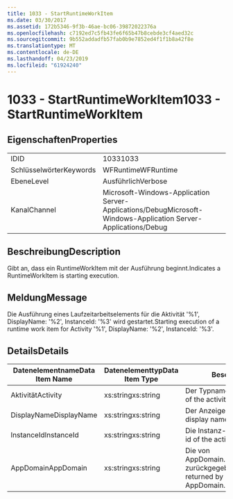 ```yaml
---
title: 1033 - StartRuntimeWorkItem
ms.date: 03/30/2017
ms.assetid: 172b5346-9f3b-46ae-bc06-39872022376a
ms.openlocfilehash: c7192ed7c5fb43fe6f65b47b8cebde3cf4aed32c
ms.sourcegitcommit: 9b552addadfb57fab0b9e7852ed4f1f1b8a42f8e
ms.translationtype: MT
ms.contentlocale: de-DE
ms.lasthandoff: 04/23/2019
ms.locfileid: "61924240"
---
```

# <a name="1033---startruntimeworkitem"></a><span data-ttu-id="aa787-102">1033 - StartRuntimeWorkItem</span><span class="sxs-lookup"><span data-stu-id="aa787-102">1033 - StartRuntimeWorkItem</span></span>
## <a name="properties"></a><span data-ttu-id="aa787-103">Eigenschaften</span><span class="sxs-lookup"><span data-stu-id="aa787-103">Properties</span></span>  
  
|||  
|-|-|  
|<span data-ttu-id="aa787-104">ID</span><span class="sxs-lookup"><span data-stu-id="aa787-104">ID</span></span>|<span data-ttu-id="aa787-105">1033</span><span class="sxs-lookup"><span data-stu-id="aa787-105">1033</span></span>|  
|<span data-ttu-id="aa787-106">Schlüsselwörter</span><span class="sxs-lookup"><span data-stu-id="aa787-106">Keywords</span></span>|<span data-ttu-id="aa787-107">WFRuntime</span><span class="sxs-lookup"><span data-stu-id="aa787-107">WFRuntime</span></span>|  
|<span data-ttu-id="aa787-108">Ebene</span><span class="sxs-lookup"><span data-stu-id="aa787-108">Level</span></span>|<span data-ttu-id="aa787-109">Ausführlich</span><span class="sxs-lookup"><span data-stu-id="aa787-109">Verbose</span></span>|  
|<span data-ttu-id="aa787-110">Kanal</span><span class="sxs-lookup"><span data-stu-id="aa787-110">Channel</span></span>|<span data-ttu-id="aa787-111">Microsoft-Windows-Application Server-Applications/Debug</span><span class="sxs-lookup"><span data-stu-id="aa787-111">Microsoft-Windows-Application Server-Applications/Debug</span></span>|  
  
## <a name="description"></a><span data-ttu-id="aa787-112">Beschreibung</span><span class="sxs-lookup"><span data-stu-id="aa787-112">Description</span></span>  
 <span data-ttu-id="aa787-113">Gibt an, dass ein RuntimeWorkItem mit der Ausführung beginnt.</span><span class="sxs-lookup"><span data-stu-id="aa787-113">Indicates a RuntimeWorkItem is starting execution.</span></span>  
  
## <a name="message"></a><span data-ttu-id="aa787-114">Meldung</span><span class="sxs-lookup"><span data-stu-id="aa787-114">Message</span></span>  
 <span data-ttu-id="aa787-115">Die Ausführung eines Laufzeitarbeitselements für die Aktivität '%1', DisplayName: '%2', InstanceId: '%3' wird gestartet.</span><span class="sxs-lookup"><span data-stu-id="aa787-115">Starting execution of a runtime work item for Activity '%1', DisplayName: '%2', InstanceId: '%3'.</span></span>  
  
## <a name="details"></a><span data-ttu-id="aa787-116">Details</span><span class="sxs-lookup"><span data-stu-id="aa787-116">Details</span></span>  
  
|<span data-ttu-id="aa787-117">Datenelementname</span><span class="sxs-lookup"><span data-stu-id="aa787-117">Data Item Name</span></span>|<span data-ttu-id="aa787-118">Datenelementtyp</span><span class="sxs-lookup"><span data-stu-id="aa787-118">Data Item Type</span></span>|<span data-ttu-id="aa787-119">Beschreibung</span><span class="sxs-lookup"><span data-stu-id="aa787-119">Description</span></span>|  
|--------------------|--------------------|-----------------|  
|<span data-ttu-id="aa787-120">Aktivität</span><span class="sxs-lookup"><span data-stu-id="aa787-120">Activity</span></span>|<span data-ttu-id="aa787-121">xs:string</span><span class="sxs-lookup"><span data-stu-id="aa787-121">xs:string</span></span>|<span data-ttu-id="aa787-122">Der Typname der Aktivität.</span><span class="sxs-lookup"><span data-stu-id="aa787-122">The type name of the activity.</span></span>|  
|<span data-ttu-id="aa787-123">DisplayName</span><span class="sxs-lookup"><span data-stu-id="aa787-123">DisplayName</span></span>|<span data-ttu-id="aa787-124">xs:string</span><span class="sxs-lookup"><span data-stu-id="aa787-124">xs:string</span></span>|<span data-ttu-id="aa787-125">Der Anzeigename der Aktivität.</span><span class="sxs-lookup"><span data-stu-id="aa787-125">The display name of the activity.</span></span>|  
|<span data-ttu-id="aa787-126">InstanceId</span><span class="sxs-lookup"><span data-stu-id="aa787-126">InstanceId</span></span>|<span data-ttu-id="aa787-127">xs:string</span><span class="sxs-lookup"><span data-stu-id="aa787-127">xs:string</span></span>|<span data-ttu-id="aa787-128">Die Instanz-ID der Aktivität.</span><span class="sxs-lookup"><span data-stu-id="aa787-128">The instance id of the activity.</span></span>|  
|<span data-ttu-id="aa787-129">AppDomain</span><span class="sxs-lookup"><span data-stu-id="aa787-129">AppDomain</span></span>|<span data-ttu-id="aa787-130">xs:string</span><span class="sxs-lookup"><span data-stu-id="aa787-130">xs:string</span></span>|<span data-ttu-id="aa787-131">Die von AppDomain.CurrentDomain.FriendlyName zurückgegebene Zeichenfolge.</span><span class="sxs-lookup"><span data-stu-id="aa787-131">The string returned by AppDomain.CurrentDomain.FriendlyName.</span></span>|
